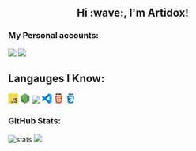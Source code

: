 <h2 align="center">Hi :wave:, I'm Artidox!</h2>
<h3>My Personal accounts:</h3>
<p align="left">
<a href="https://discord.com/users/716246727773913120" target"blank_"><img src="https://img.shields.io/badge/discord%20-7289DA.svg?&style=for-the-badge&logo=discord&logoColor=white"></a>
<a href="https://instagram.com/sercancikmis" target"blank_"><img src="https://img.shields.io/badge/INSTAGRAM%20-DC3175.svg?&style=for-the-badge&logo=instagram&logoColor=white"></a>
  
  ## Langauges I Know:

<code><img height="20" src="https://raw.githubusercontent.com/github/explore/80688e429a7d4ef2fca1e82350fe8e3517d3494d/topics/javascript/javascript.png"></code>
<code><img height="20" src="https://raw.githubusercontent.com/github/explore/80688e429a7d4ef2fca1e82350fe8e3517d3494d/topics/nodejs/nodejs.png"></code>
<code><img height="20" src="https://camo.githubusercontent.com/d11bc5fc022603363226da69441297bc1f6dda6cd6253d80f5ed010125810aad/68747470733a2f2f692e696d6775722e636f6d2f534931445a66332e706e67"></code>
<code><img height="20" src="https://raw.githubusercontent.com/github/explore/80688e429a7d4ef2fca1e82350fe8e3517d3494d/topics/visual-studio-code/visual-studio-code.png"></code>
<code><img height="20" src="https://raw.githubusercontent.com/github/explore/80688e429a7d4ef2fca1e82350fe8e3517d3494d/topics/html/html.png"></code>
<code><img height="20" src="https://raw.githubusercontent.com/github/explore/80688e429a7d4ef2fca1e82350fe8e3517d3494d/topics/css/css.png"></code>
  
<h3 align="left">GitHub Stats:</h3>
<p align="left">
<img src="https://github-readme-stats.vercel.app/api?username=artidox&count_private=true&show_icons=true&theme=dark&hide_border=true" width="%100" height="150px" alt="stats" />
 <img src="https://github-readme-stats.vercel.app/api/top-langs/?username=artidox&layout=compact&theme=dark&hide_border=true" />

